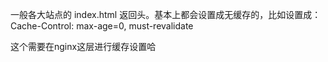 一般各大站点的 index.html 返回头。基本上都会设置成无缓存的，比如设置成：Cache-Control: max-age=0, must-revalidate

这个需要在nginx这层进行缓存设置哈